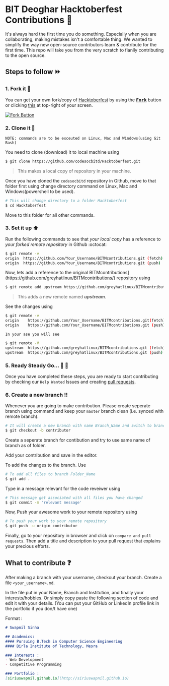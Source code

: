 # BIT Deoghar Hacktoberfest Contributions :office:

It's always hard the first time you do something. Especially when you are collaborating, making mistakes isn't a comfortable thing. We wanted to simplify the way new open-source contributors learn & contribute for the first time.
This repo will take you from the very scratch to fianlly contributing to the open source.


## Steps to follow :fast_forward:

### 1. Fork it :fork_and_knife:

You can get your own fork/copy of [Hacktoberfest](https://github.com/codesocbitd/Hacktoberfest) by using the <a href="https://github.com/codesocbitd/Hacktoberfest/new/master?readme=1#fork-destination-box"><kbd><b>Fork</b></kbd></a> button or clicking [this](https://github.com/codesocbitd/Hacktoberfest/new/master?readme=1#fork-destination-box) at top-right of your screen.

 [![Fork Button](https://help.github.com/assets/images/help/repository/fork_button.jpg)](https://github.com/greyhatlinux/BITMcontributions/)


### 2. Clone it :busts_in_silhouette:

`NOTE: commands are to be exceuted on Linux, Mac and Windows(using Git Bash)`

You need to clone (download) it to local machine using

```sh
$ git clone https://github.com/codesocbitd/Hacktoberfest.git
```

> This makes a local copy of repository in your machine.

Once you have cloned the `codesocbitd` repository in Github, move to that folder first using change directory command on Linux, Mac and Windows(powershell to be used).

```sh
# This will change directory to a folder Hacktoberfest
$ cd Hacktoberfest
```

Move to this folder for all other commands.

### 3. Set it up :arrow_up:

Run the following commands to see that *your local copy* has a reference to *your forked remote repository* in Github :octocat:

```sh
$ git remote -v
origin  https://github.com/Your_Username/BITMcontributions.git (fetch)
origin  https://github.com/Your_Username/BITMcontributions.git (push)
```

Now, lets add a reference to the original BITMcontributions](https://github.com/greyhatlinux/BITMcontributions/) repository using

```sh
$ git remote add upstream https://github.com/greyhatlinux/BITMcontributions.git
```

> This adds a new remote named ***upstream***.

See the changes using

```sh
$ git remote -v
origin    https://github.com/Your_Username/BITMcontributions.git(fetch)
origin    https://github.com/Your_Username/BITMcontributions.git (push)
```
`In your ase you will see`
```sh
$ git remote -V
upstream  https://github.com/greyhatlinux/BITMcontributions.git (fetch)
upstream  https://github.com/greyhatlinux/BITMcontributions.git (push)
```

### 5. Ready Steady Go... :turtle: :rabbit2:

Once you have completed these steps, you are ready to start contributing by checking our `Help Wanted` Issues and creating [pull requests](https://github.com/greyhatlinux/BITMcontributions/pulls).

### 6. Create a new branch :bangbang:

Whenever you are going to make contribution. Please create seperate branch using command and keep your `master` branch clean (i.e. synced with remote branch).

```sh
# It will create a new branch with name Branch_Name and switch to branch Folder_Name
$ git checkout -b contributor
```

Create a seperate branch for contibution and try to use same name of branch as of folder.

Add your contribution and save in the editor.

To add the changes to the branch. Use

```sh
# To add all files to branch Folder_Name
$ git add .
```

Type in a message relevant for the code reveiwer using

```sh
# This message get associated with all files you have changed
$ git commit -m 'relevant message'
```

Now, Push your awesome work to your remote repository using

```sh
# To push your work to your remote repository
$ git push -u origin contributor
```

Finally, go to your repository in browser and click on `compare and pull requests`.
Then add a title and description to your pull request that explains your precious efforts.



## What to contribute :question:

After making a branch with your username, checkout your branch.
Create a file `<your_username>.md`.

In the file put in your Name, Branch and Institution, and finally your interests/hobbies.
Or simply copy paste the following section of code and edit it with your details.
(You can put your GitHub or LinkedIn profile link in the portfolio if you don/t have one)

Format : 
```md
# Swapnil Sinha

## Academics: 
#### Pursuing B.Tech in Computer Science Engineering
#### Birla Institute of Technology, Mesra

### Interests : 
- Web Development
- Competitive Programming

### Portfolio :
[siriuswapnil.github.io](http://siriuswapnil.github.io)


```
